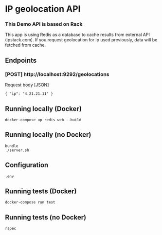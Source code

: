 # IP geolocation API
### This Demo API is based on Rack
This app is using Redis as a database to cache results from external API (ipstack.com).
If you request geolocation for ip used previously, data will be fetched from cache.

## Endpoints

### [POST] http://localhost:9292/geolocations
Request body [JSON]
```
{ "ip": "4.21.21.11" }
```

## Running locally (Docker)
```
docker-compose up redis web --build
```

## Running locally (no Docker)
```
bundle
./server.sh
```

## Configuration
```
.env
```

## Running tests (Docker)
```
docker-compose run test
```

## Running tests (no Docker)
```
rspec
```
